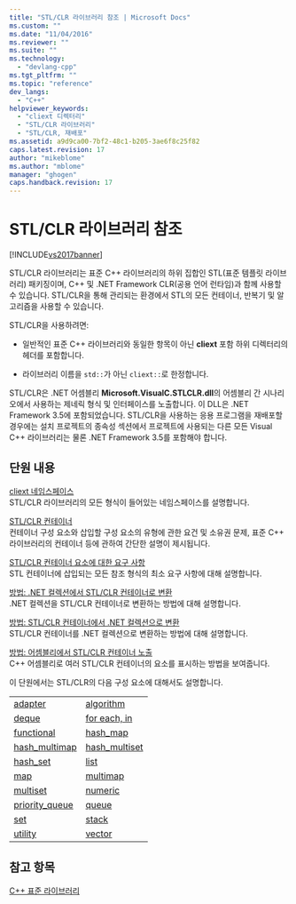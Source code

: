 ```yaml
---
title: "STL/CLR 라이브러리 참조 | Microsoft Docs"
ms.custom: ""
ms.date: "11/04/2016"
ms.reviewer: ""
ms.suite: ""
ms.technology: 
  - "devlang-cpp"
ms.tgt_pltfrm: ""
ms.topic: "reference"
dev_langs: 
  - "C++"
helpviewer_keywords: 
  - "cliext 디렉터리"
  - "STL/CLR 라이브러리"
  - "STL/CLR, 재배포"
ms.assetid: a9d9ca00-7bf2-48c1-b205-3ae6f8c25f82
caps.latest.revision: 17
author: "mikeblome"
ms.author: "mblome"
manager: "ghogen"
caps.handback.revision: 17
---
```

# STL/CLR 라이브러리 참조
[!INCLUDE[vs2017banner](../assembler/inline/includes/vs2017banner.md)]

STL\/CLR 라이브러리는 표준 C\+\+ 라이브러리의 하위 집합인 STL\(표준 템플릿 라이브러리\) 패키징이며, C\+\+ 및 .NET Framework CLR\(공용 언어 런타임\)과 함께 사용할 수 있습니다.  STL\/CLR을 통해 관리되는 환경에서 STL의 모든 컨테이너, 반복기 및 알고리즘을 사용할 수 있습니다.  
  
 STL\/CLR을 사용하려면:  
  
-   일반적인 표준 C\+\+ 라이브러리와 동일한 항목이 아닌 **cliext** 포함 하위 디렉터리의 헤더를 포함합니다.  
  
-   라이브러리 이름을 `std::`가 아닌 `cliext::`로 한정합니다.  
  
 STL\/CLR은 .NET 어셈블리 **Microsoft.VisualC.STLCLR.dll**의 어셈블리 간 시나리오에서 사용하는 제네릭 형식 및 인터페이스를 노출합니다.  이 DLL은 .NET Framework 3.5에 포함되었습니다.  STL\/CLR을 사용하는 응용 프로그램을 재배포할 경우에는 설치 프로젝트의 종속성 섹션에서 프로젝트에 사용되는 다른 모든 Visual C\+\+ 라이브러리는 물론 .NET Framework 3.5를 포함해야 합니다.  
  
## 단원 내용  
 [cliext 네임스페이스](../dotnet/cliext-namespace.md)  
 STL\/CLR 라이브러리의 모든 형식이 들어있는 네임스페이스를 설명합니다.  
  
 [STL\/CLR 컨테이너](../dotnet/stl-clr-containers.md)  
 컨테이너 구성 요소와 삽입할 구성 요소의 유형에 관한 요건 및 소유권 문제, 표준 C\+\+ 라이브러리의 컨테이너 등에 관하여 간단한 설명이 제시됩니다.  
  
 [STL\/CLR 컨테이너 요소에 대한 요구 사항](../dotnet/requirements-for-stl-clr-container-elements.md)  
 STL 컨테이너에 삽입되는 모든 참조 형식의 최소 요구 사항에 대해 설명합니다.  
  
 [방법: .NET 컬렉션에서 STL\/CLR 컨테이너로 변환](../dotnet/how-to-convert-from-a-dotnet-collection-to-a-stl-clr-container.md)  
 .NET 컬렉션을 STL\/CLR 컨테이너로 변환하는 방법에 대해 설명합니다.  
  
 [방법: STL\/CLR 컨테이너에서 .NET 컬렉션으로 변환](../dotnet/how-to-convert-from-a-stl-clr-container-to-a-dotnet-collection.md)  
 STL\/CLR 컨테이너를 .NET 컬렉션으로 변환하는 방법에 대해 설명합니다.  
  
 [방법: 어셈블리에서 STL\/CLR 컨테이너 노출](../dotnet/how-to-expose-an-stl-clr-container-from-an-assembly.md)  
 C\+\+ 어셈블리로 여러 STL\/CLR 컨테이너의 요소를 표시하는 방법을 보여줍니다.  
  
 이 단원에서는 STL\/CLR의 다음 구성 요소에 대해서도 설명합니다.  
  
|||  
|-|-|  
|[adapter](../dotnet/adapter-stl-clr.md)|[algorithm](../dotnet/algorithm-stl-clr.md)|  
|[deque](../dotnet/deque-stl-clr.md)|[for each, in](../dotnet/for-each-in.md)|  
|[functional](../dotnet/functional-stl-clr.md)|[hash\_map](../dotnet/hash-map-stl-clr.md)|  
|[hash\_multimap](../dotnet/hash-multimap-stl-clr.md)|[hash\_multiset](../dotnet/hash-multiset-stl-clr.md)|  
|[hash\_set](../dotnet/hash-set-stl-clr.md)|[list](../dotnet/list-stl-clr.md)|  
|[map](../dotnet/map-stl-clr.md)|[multimap](../dotnet/multimap-stl-clr.md)|  
|[multiset](../dotnet/multiset-stl-clr.md)|[numeric](../dotnet/numeric-stl-clr.md)|  
|[priority\_queue](../dotnet/priority-queue-stl-clr.md)|[queue](../dotnet/queue-stl-clr.md)|  
|[set](../dotnet/set-stl-clr.md)|[stack](../dotnet/stack-stl-clr.md)|  
|[utility](../dotnet/utility-stl-clr.md)|[vector](../dotnet/vector-stl-clr.md)|  
  
## 참고 항목  
 [C\+\+ 표준 라이브러리](../standard-library/cpp-standard-library-reference.md)